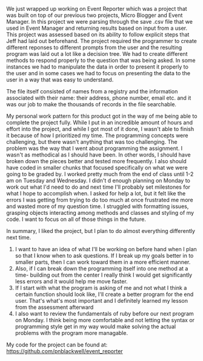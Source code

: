 We just wrapped up working on Event Reporter which was a project that was built on top of our previous two projects, Micro Blogger and Event Manager.  In this project we were parsing through the save .csv file that we used in Event Manager and returning results based on input from a user.  This project was assessed based on its ability to follow explicit steps that Jeff had laid out beforehand.  The project required the programmer to create different reponses to different prompts from the user and the resulting program was laid out a lot like a decision tree.  We had to create different methods to respond properly to the question that was being asked.  In some instances we had to manipulate the data in order to present it properly to the user and in some cases we had to focus on presenting the data to the user in a way that was easy to understand.  

The file itself consisted of names from a registry and the information associated with their name: their address, phone number, email etc. and it was our job to make the thousands of records in the file searchable.  

My personal work pattern for this product got in the way of me being able to complete the project fully.  While I put in an incredible amount of hours and effort into the project, and while I got most of it done, I wasn't able to finish it because of how I prioritized my time.  The programming concepts were challenging, but there wasn't anything that was too challenging.  The problem was the way that I went about programming the assignment.  I wasn't as methodical as I should have been.  In other words, I should have broken down the pieces better and tested more frequently. I also should have coded in smaller chunks that focused specifically on what we were going to be graded by.  I worked pretty much from the end of class until 1-2 am on Tuesday and Wednesday.  I didn't d enough planning on Monday to work out what I'd need to do and next time I'll probably set milestones for what I hope to accomplish when.  I asked for help a lot, but it felt like the errors I was getting from trying to do too much at once frustrated me more and wasted more of my question time.  I struggled with formatting issues, grasping objects interacting among methods and classes and styling of my code.  I want to focus on all of those things in the future.

In summary, I liked the project, but I plan to do almost everything differently next time. 
1) I want to have an idea of what I'll be working on before hand when I plan so that I know when to ask questions.  If I break up my goals better in to smaller parts, then I can work toward them in a more efficient manner.  
2) Also, if I can break down the programming itself into one method at a time- building out from the center I really think I would get significantly less errors and it would help me move faster.
3) If I start with what the program is asking of me and not what I think a certain function should look like, I'll create a better program for the end user.  That's what's most important and I definitely learned my lesson from the assessment afterward
4) I also want to review the fundamentals of ruby before our next program on Monday.  I think being more comfortable and not letting the syntax or programming style get in my way would make solving the actual problems with the program more managable.

My code for the project can be found at: https://github.com/pnblackwell/event_reporter
